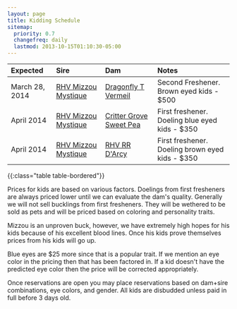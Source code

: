 ```yaml
---
layout: page
title: Kidding Schedule
sitemap:
  priority: 0.7
  changefreq: daily
  lastmod: 2013-10-15T01:10:30-05:00
---
```


| Expected | Sire | Dam | Notes
|:---|:---|:---|:---
|March 28, 2014 | [RHV Mizzou Mystique](/goats/RHV_Mizzou_Mystique) | [Dragonfly T Vermeil](/goats/Dragonfly_T_Vermeil)|Second Freshener. Brown eyed kids - $500
|April 2014 | [RHV Mizzou Mystique](/goats/RHV_Mizzou_Mystique) | [Critter Grove Sweet Pea](/goats/Critter-Grove-Sweet-Pea)|First freshener. Doeling blue eyed kids - $350
|April 2014 | [RHV Mizzou Mystique](/goats/RHV_Mizzou_Mystique) | [RHV RR D'Arcy](/goats/RHV_RR_DArcy)|First freshener. Doeling brown eyed kids - $350
{{:class="table table-bordered"}}

Prices for kids are based on various factors. Doelings from first fresheners are always priced lower until we can evaluate the dam's quality. Generally we will not sell bucklings from first fresheners. They will be wethered to be sold as pets and will be priced based on coloring and personality traits.

Mizzou is an unproven buck, however, we have extremely high hopes for his kids because of his excellent blood lines. Once his kids prove themselves prices from his kids will go up.

Blue eyes are $25 more since that is a popular trait. If we mention an eye color in the pricing then that has been factored in. If a kid doesn't have the predicted eye color then the price will be corrected appropriately.

Once reservations are open you may place reservations based on dam+sire combinations, eye colors, and gender.  All kids are disbudded unless paid in full before 3 days old.


